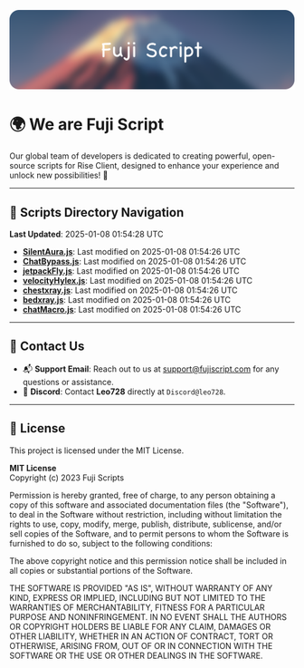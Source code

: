 ![Banner](.github/b.webp)

# 🌍 **We are Fuji Script**

Our global team of developers is dedicated to creating powerful, open-source scripts for Rise Client, designed to enhance your experience and unlock new possibilities! 🌟

---
<!-- SCRIPTS_NAVIGATION_START -->
## 📂 **Scripts Directory Navigation**

**Last Updated**: 2025-01-08 01:54:28 UTC

- **[SilentAura.js](scripts/SilentAura.js)**: Last modified on 2025-01-08 01:54:26 UTC
- **[ChatBypass.js](scripts/ChatBypass.js)**: Last modified on 2025-01-08 01:54:26 UTC
- **[jetpackFly.js](scripts/jetpackFly.js)**: Last modified on 2025-01-08 01:54:26 UTC
- **[velocityHylex.js](scripts/velocityHylex.js)**: Last modified on 2025-01-08 01:54:26 UTC
- **[chestxray.js](scripts/chestxray.js)**: Last modified on 2025-01-08 01:54:26 UTC
- **[bedxray.js](scripts/bedxray.js)**: Last modified on 2025-01-08 01:54:26 UTC
- **[chatMacro.js](scripts/chatMacro.js)**: Last modified on 2025-01-08 01:54:26 UTC

<!-- SCRIPTS_NAVIGATION_END -->

---

## 💬 **Contact Us**  
- 📬 **Support Email**: Reach out to us at [support@fujiscript.com](mailto:support@fujiscript.com) for any questions or assistance.  
- 💬 **Discord**: Contact **Leo728** directly at `Discord@leo728`.

---

## 📜 **License**

This project is licensed under the MIT License.  

**MIT License**  
Copyright (c) 2023 Fuji Scripts  

Permission is hereby granted, free of charge, to any person obtaining a copy of this software and associated documentation files (the "Software"), to deal in the Software without restriction, including without limitation the rights to use, copy, modify, merge, publish, distribute, sublicense, and/or sell copies of the Software, and to permit persons to whom the Software is furnished to do so, subject to the following conditions:  

The above copyright notice and this permission notice shall be included in all copies or substantial portions of the Software.  

THE SOFTWARE IS PROVIDED "AS IS", WITHOUT WARRANTY OF ANY KIND, EXPRESS OR IMPLIED, INCLUDING BUT NOT LIMITED TO THE WARRANTIES OF MERCHANTABILITY, FITNESS FOR A PARTICULAR PURPOSE AND NONINFRINGEMENT. IN NO EVENT SHALL THE AUTHORS OR COPYRIGHT HOLDERS BE LIABLE FOR ANY CLAIM, DAMAGES OR OTHER LIABILITY, WHETHER IN AN ACTION OF CONTRACT, TORT OR OTHERWISE, ARISING FROM, OUT OF OR IN CONNECTION WITH THE SOFTWARE OR THE USE OR OTHER DEALINGS IN THE SOFTWARE.  
